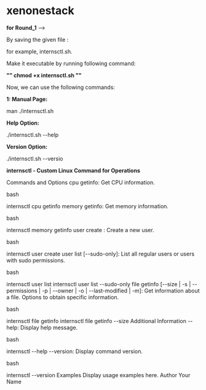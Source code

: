 # xenonestack

**for Round_1** -->

By saving the given file :

for example, internsctl.sh. 

Make it executable by running following command:

**"" chmod +x internsctl.sh ""**

Now, we can use the following commands:

**1: Manual Page:**

man ./internsctl.sh

**Help Option:**


./internsctl.sh --help

**Version Option:**


./internsctl.sh --versio




 **internsctl - Custom Linux Command for Operations**



 Commands and Options
cpu getinfo: Get CPU information.

bash

internsctl cpu getinfo
memory getinfo: Get memory information.

bash

internsctl memory getinfo
user create <username>: Create a new user.

bash

internsctl user create <username>
user list [--sudo-only]: List all regular users or users with sudo permissions.

bash

internsctl user list
internsctl user list --sudo-only
file getinfo <file-name> [--size | -s | --permissions | -p | --owner | -o | --last-modified | -m]: Get information about a file. Options to obtain specific information.

bash

internsctl file getinfo <file-name>
internsctl file getinfo --size <file-name>
Additional Information
--help: Display help message.

bash

internsctl --help
--version: Display command version.

bash

internsctl --version
Examples
Display usage examples here.
Author
Your Name
